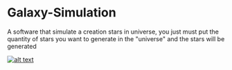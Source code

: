 # Galaxy-Simulation
A software that simulate a creation stars in universe, you just must put the quantity of stars you want to generate in the "universe" and the stars will be generated

[![alt text](http://url/to/Software.jpg)](https://github.com/goodeny/Galaxy-Simulation/blob/main/Software.png)
